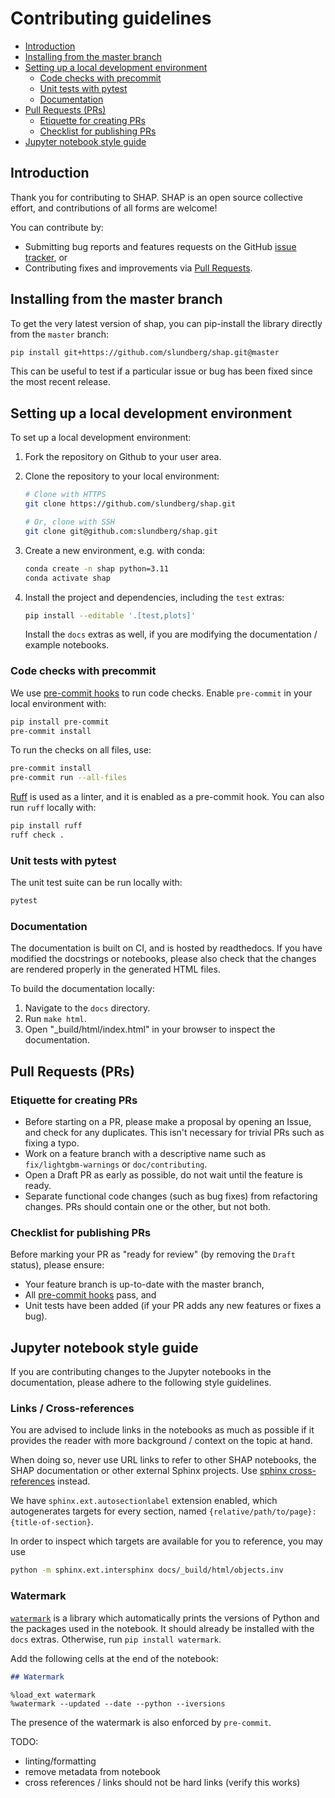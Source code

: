 # Contributing guidelines

- [Introduction](#introduction)
- [Installing from the master branch](#installing-from-the-master-branch)
- [Setting up a local development environment](#setting-up-a-local-development-environment)
  - [Code checks with precommit](#code-checks-with-precommit)
  - [Unit tests with pytest](#unit-tests-with-pytest)
  - [Documentation](#documentation)
- [Pull Requests (PRs)](#pull-requests-prs)
  - [Etiquette for creating PRs](#etiquette-for-creating-prs)
  - [Checklist for publishing PRs](#checklist-for-publishing-prs)
- [Jupyter notebook style guide](#jupyter-notebook-style-guide)

## Introduction

Thank you for contributing to SHAP. SHAP is an open source collective effort,
and contributions of all forms are welcome!

You can contribute by:

- Submitting bug reports and features requests on the GitHub
  [issue tracker](https://github.com/slundberg/shap/issues), or
- Contributing fixes and improvements via
  [Pull Requests](https://github.com/slundberg/shap/pulls).

## Installing from the master branch

To get the very latest version of shap, you can pip-install the library directly
from the `master` branch:

```bash
pip install git+https://github.com/slundberg/shap.git@master
```

This can be useful to test if a particular issue or bug has been fixed since the
most recent release.

## Setting up a local development environment

To set up a local development environment:

1. Fork the repository on Github to your user area.
2. Clone the repository to your local environment:

   ```bash
   # Clone with HTTPS
   git clone https://github.com/slundberg/shap.git

   # Or, clone with SSH
   git clone git@github.com:slundberg/shap.git
   ```

3. Create a new environment, e.g. with conda:

   ```bash
   conda create -n shap python=3.11
   conda activate shap
   ```

4. Install the project and dependencies, including the `test` extras:

   ```bash
   pip install --editable '.[test,plots]'
   ```

   Install the `docs` extras as well, if you are modifying the documentation / example
   notebooks.

### Code checks with precommit

We use [pre-commit hooks](https://pre-commit.com/#install) to run code checks.
Enable `pre-commit` in your local environment with:

```bash
pip install pre-commit
pre-commit install
```

To run the checks on all files, use:

```bash
pre-commit install
pre-commit run --all-files
```

[Ruff](https://beta.ruff.rs/docs/) is used as a linter, and it is enabled as a
pre-commit hook. You can also run `ruff` locally with:

```bash
pip install ruff
ruff check .
```

### Unit tests with pytest

The unit test suite can be run locally with:

```bash
pytest
```

### Documentation

The documentation is built on CI, and is hosted by readthedocs. If you have
modified the docstrings or notebooks, please also check that the changes are
rendered properly in the generated HTML files.

To build the documentation locally:

1. Navigate to the `docs` directory.
2. Run `make html`.
3. Open "_build/html/index.html" in your browser to inspect the documentation.

## Pull Requests (PRs)

### Etiquette for creating PRs

- Before starting on a PR, please make a proposal by opening an Issue, and check
  for any duplicates. This isn't necessary for trivial PRs such as fixing a
  typo.
- Work on a feature branch with a descriptive name such as
  `fix/lightgbm-warnings` or `doc/contributing`.
- Open a Draft PR as early as possible, do not wait until the feature is ready.
- Separate functional code changes (such as bug fixes) from refactoring changes.
  PRs should contain one or the other, but not both.

### Checklist for publishing PRs

Before marking your PR as "ready for review" (by removing the `Draft` status),
please ensure:

- Your feature branch is up-to-date with the master branch,
- All [pre-commit hooks](https://pre-commit.com/#install) pass, and
- Unit tests have been added (if your PR adds any new features or fixes a bug).

## Jupyter notebook style guide

If you are contributing changes to the Jupyter notebooks in the documentation, please
adhere to the following style guidelines.

### Links / Cross-references

You are advised to include links in the notebooks as much as possible if it provides the
reader with more background / context on the topic at hand.

When doing so, never use URL links to refer to other SHAP notebooks, the SHAP
documentation or other external Sphinx projects. Use [sphinx
cross-references](https://docs.readthedocs.io/en/stable/guides/cross-referencing-with-sphinx.html)
instead.

We have `sphinx.ext.autosectionlabel` extension enabled, which autogenerates targets
for every section, named `{relative/path/to/page}:{title-of-section}`.

In order to inspect which targets are available for you to reference, you may use

```bash
python -m sphinx.ext.intersphinx docs/_build/html/objects.inv
```

### Watermark

[`watermark`](https://github.com/rasbt/watermark) is a library which automatically
prints the versions of Python and the packages used in the notebook. It should already
be installed with the `docs` extras. Otherwise, run `pip install watermark`.

Add the following cells at the end of the notebook:

```markdown
## Watermark
```

```
%load_ext watermark
%watermark --updated --date --python --iversions
```

The presence of the watermark is also enforced by `pre-commit`.



TODO:
- linting/formatting
- remove metadata from notebook
- cross references / links should not be hard links (verify this works)
